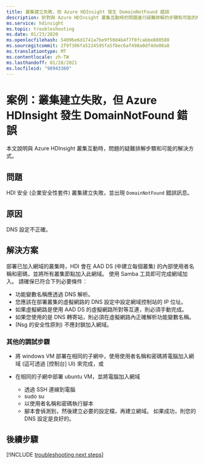 ```yaml
---
title: 叢集建立失敗，但 Azure HDInsight 發生 DomainNotFound 錯誤
description: 針對與 Azure HDInsight 叢集互動時的問題進行疑難排解的步驟和可能的解決方式
ms.service: hdinsight
ms.topic: troubleshooting
ms.date: 01/23/2020
ms.openlocfilehash: 54096e6d1741a7be9f50d4b4f7f0fcabbe880588
ms.sourcegitcommit: 2f9f306fa5224595fa5f8ec6af498a0df4de08a8
ms.translationtype: MT
ms.contentlocale: zh-TW
ms.lasthandoff: 01/28/2021
ms.locfileid: "98943360"
---
```

# <a name="scenario-cluster-creation-fails-with-domainnotfound-error-in-azure-hdinsight"></a>案例：叢集建立失敗，但 Azure HDInsight 發生 DomainNotFound 錯誤

本文說明與 Azure HDInsight 叢集互動時，問題的疑難排解步驟和可能的解決方式。

## <a name="issue"></a>問題

HDI 安全 (企業安全性套件) 叢集建立失敗，並出現 `DomainNotFound` 錯誤訊息。

## <a name="cause"></a>原因

DNS 設定不正確。

## <a name="resolution"></a>解決方案

部署已加入網域的叢集時，HDI 會在 AAD DS (中建立每個叢集) 的內部使用者名稱和密碼，並將所有叢集節點加入此網域。 使用 Samba 工具即可完成網域加入。 請確保已符合下列必要條件︰

* 功能變數名稱應透過 DNS 解析。
* 您應該在部署叢集的虛擬網路的 DNS 設定中設定網域控制站的 IP 位址。
* 如果虛擬網路是使用 AAD DS 的虛擬網路所對等互連，則必須手動完成。
* 如果您使用的是 DNS 轉寄站，則必須在虛擬網路內正確解析功能變數名稱。
*  (Nsg 的安全性原則) 不應封鎖加入網域。

### <a name="additional-debugging-steps"></a>其他的調試步驟

* 將 windows VM 部署在相同的子網中，使用使用者名稱和密碼將電腦加入網域 (這可透過 [控制台] UI) 來完成，或

* 在相同的子網中部署 ubuntu VM，並將電腦加入網域
  * 透過 SSH 連線到電腦
  * sudo su
  * 以使用者名稱和密碼執行腳本
  * 腳本會偵測到，然後建立必要的設定檔，再建立網域。 如果成功，則您的 DNS 設定是良好的。

## <a name="next-steps"></a>後續步驟

[!INCLUDE [troubleshooting next steps](../../../includes/hdinsight-troubleshooting-next-steps.md)]
